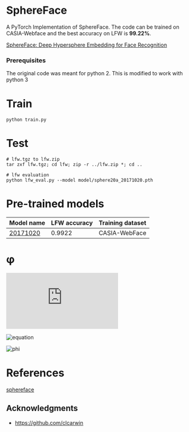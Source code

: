 # SphereFace
A PyTorch Implementation of SphereFace.
The code can be trained on CASIA-Webface and the best accuracy on LFW is **99.22%**.

[SphereFace: Deep Hypersphere Embedding for Face Recognition](https://arxiv.org/abs/1704.08063)

### Prerequisites

The original code was meant for python 2. This is modified to work with python 3


# Train
```
python train.py
```

# Test
```
# lfw.tgz to lfw.zip
tar zxf lfw.tgz; cd lfw; zip -r ../lfw.zip *; cd ..

# lfw evaluation
python lfw_eval.py --model model/sphere20a_20171020.pth
```

# Pre-trained models
| Model name      | LFW accuracy | Training dataset |
|-----------------|--------------|------------------|
| [20171020](model/sphere20a_20171020.7z) | 0.9922 | CASIA-WebFace |

# φ
![equation](https://latex.codecogs.com/gif.latex?phi%28x%29%3D%5Cleft%28-1%5Cright%29%5Ek%5Ccdot%20%5Ccos%20%5Cleft%28x%5Cright%29-2%5Ccdot%20k)

![equation](https://latex.codecogs.com/gif.latex?myphi(x)=1-\frac{x^2}{2!}+\frac{x^4}{4!}-\frac{x^6}{6!}+\frac{x^8}{8!}-\frac{x^9}{9!})

![phi](images/phi.png)

# References
[sphereface](https://github.com/wy1iu/sphereface)

## Acknowledgments
* https://github.com/clcarwin